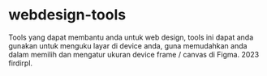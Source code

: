 # webdesign-tools
Tools yang dapat membantu anda untuk web design, tools ini dapat anda gunakan untuk menguku layar di device anda, guna memudahkan anda dalam memilih dan mengatur ukuran device frame / canvas di Figma.
2023 firdirpl.
